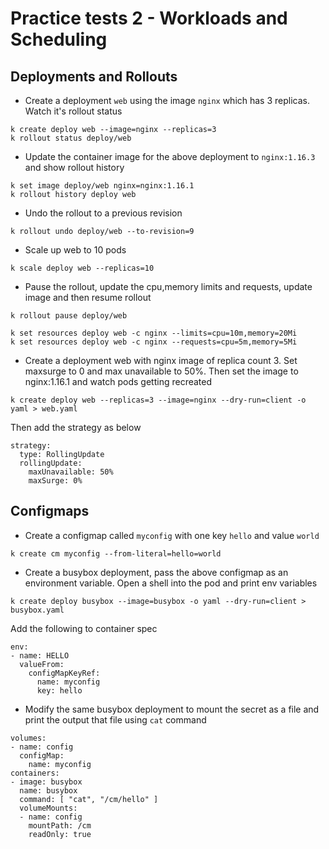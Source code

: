 # Practice tests 2 - Workloads and Scheduling

## Deployments and Rollouts

* Create a deployment `web` using the image `nginx` which has 3 replicas. Watch it's rollout status

```
k create deploy web --image=nginx --replicas=3
k rollout status deploy/web
```

* Update the container image for the above deployment to `nginx:1.16.3` and show rollout history

```
k set image deploy/web nginx=nginx:1.16.1
k rollout history deploy web
```

* Undo the rollout to a previous revision

```
k rollout undo deploy/web --to-revision=9
```

* Scale up web to 10 pods

```
k scale deploy web --replicas=10
```

* Pause the rollout, update the cpu,memory limits and requests, update image and then resume rollout

```
k rollout pause deploy/web
```

```
k set resources deploy web -c nginx --limits=cpu=10m,memory=20Mi
k set resources deploy web -c nginx --requests=cpu=5m,memory=5Mi
```

* Create a deployment web with nginx image of replica count 3. Set maxsurge to 0 and max unavailable to 50%.
Then set the image to nginx:1.16.1 and watch pods getting recreated

```
k create deploy web --replicas=3 --image=nginx --dry-run=client -o yaml > web.yaml
```

Then add the strategy as below

```
strategy:
  type: RollingUpdate
  rollingUpdate:
    maxUnavailable: 50%
    maxSurge: 0%
```

## Configmaps

* Create a configmap called `myconfig` with one key `hello`  and value `world`

```
k create cm myconfig --from-literal=hello=world
```

* Create a busybox deployment, pass the above configmap as an environment variable.
Open a shell into the pod and print env variables

```
k create deploy busybox --image=busybox -o yaml --dry-run=client > busybox.yaml
```

Add the following to container spec

```
env:
- name: HELLO
  valueFrom: 
    configMapKeyRef:
      name: myconfig
      key: hello
```


* Modify the same busybox deployment to mount the secret as a file and
print the output that file using `cat` command

```
volumes:
- name: config
  configMap:
    name: myconfig
containers:
- image: busybox
  name: busybox
  command: [ "cat", "/cm/hello" ]
  volumeMounts:
  - name: config
    mountPath: /cm
    readOnly: true
```
